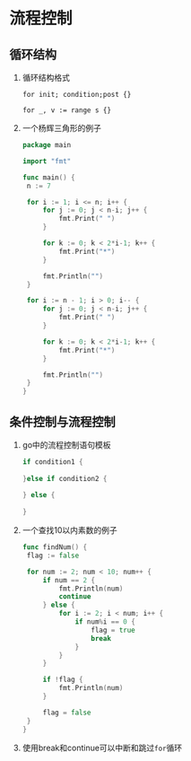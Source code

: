 # 流程控制

## 循环结构

1. 循环结构格式
   
   `for init; condition;post {}`

   `for _, v := range s {}`

2. 一个杨辉三角形的例子
   
   ```go
   package main
   
   import "fmt"
   
   func main() {
   	n := 7
   
   	for i := 1; i <= n; i++ {
   		for j := 0; j < n-i; j++ {
   			fmt.Print(" ")
   		}
   
   		for k := 0; k < 2*i-1; k++ {
   			fmt.Print("*")
   		}
   
   		fmt.Println("")
   	}
   
   	for i := n - 1; i > 0; i-- {
   		for j := 0; j < n-i; j++ {
   			fmt.Print(" ")
   		}
   
   		for k := 0; k < 2*i-1; k++ {
   			fmt.Print("*")
   		}
   
   		fmt.Println("")
   	}
   }
   
   ```

## 条件控制与流程控制

1. go中的流程控制语句模板
   
   ```go
   if condition1 {
       
   }else if condition2 {
       
   } else {
       
   }
   ```

2. 一个查找10以内素数的例子
   
   ```go
   func findNum() {
   	flag := false
   
   	for num := 2; num < 10; num++ {
   		if num == 2 {
   			fmt.Println(num)
   			continue
   		} else {
   			for i := 2; i < num; i++ {
   				if num%i == 0 {
   					flag = true
   					break
   				}
   			}
   		}
   
   		if !flag {
   			fmt.Println(num)
   		}
   
   		flag = false
   	}
   }
   ```

3. 使用break和continue可以中断和跳过`for`循环
